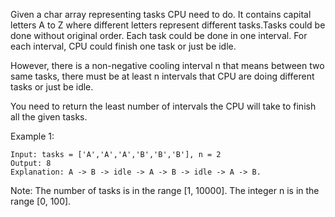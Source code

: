 
Given a char array representing tasks CPU need to do. It contains capital letters A to Z where different letters represent different tasks.Tasks could be done without original order. Each task could be done in one interval. For each interval, CPU could finish one task or just be idle.

However, there is a non-negative cooling interval n that means between two same tasks, there must be at least n intervals that CPU are doing different tasks or just be idle.

You need to return the least number of intervals the CPU will take to finish all the given tasks.

Example 1:
```
Input: tasks = ['A','A','A','B','B','B'], n = 2
Output: 8
Explanation: A -> B -> idle -> A -> B -> idle -> A -> B.
```
Note:
The number of tasks is in the range [1, 10000].
The integer n is in the range [0, 100].